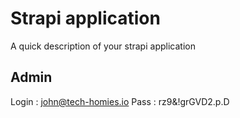 # Strapi application

A quick description of your strapi application

## Admin

Login : john@tech-homies.io
Pass : rz9&!grGVD2.p.D
